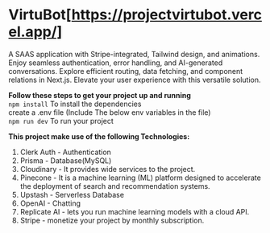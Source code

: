 # VirtuBot[https://projectvirtubot.vercel.app/]
A SAAS application with Stripe-integrated, Tailwind design, and animations. Enjoy seamless authentication, error handling, and AI-generated conversations. Explore efficient routing, data fetching, and component relations in Next.js. Elevate your user experience with this versatile solution.<br>

**Follow these steps to get your project up and running**<br>
```npm install```  To install the dependencies<br>
create a .env file (Include The below env variables in the file)<br>
```npm run dev```  To run your project<br>

**This project make use of the following Technologies:**
1) Clerk Auth - Authentication 
2) Prisma - Database(MySQL)
3) Cloudinary - It provides wide services to the project.
4) Pinecone - It is a machine learning (ML) platform designed to accelerate the deployment of search and recommendation systems.
5) Upstash - Serverless Database
6) OpenAI - Chatting
7) Replicate AI -  lets you run machine learning models with a cloud API.
8) Stripe - monetize your project by monthly subscription. 

